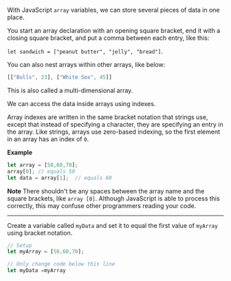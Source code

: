 With JavaScript `array` variables, we can store several pieces of data in one place.

You start an array declaration with an opening square bracket, end it with a closing square bracket, and put a comma between each entry, like this:

`let sandwich = ["peanut butter", "jelly", "bread"]`.

You can also nest arrays within other arrays, like below:

```js
[["Bulls", 23], ["White Sox", 45]]
```

This is also called a multi-dimensional array.



We can access the data inside arrays using indexes.

Array indexes are written in the same bracket notation that strings use, except that instead of specifying a character, they are specifying an entry in the array. Like strings, arrays use zero-based indexing, so the first element in an array has an index of `0`.



**Example**

```js
let array = [50,60,70];
array[0]; // equals 50
let data = array[1];  // equals 60
```

**Note**
There shouldn't be any spaces between the array name and the square brackets, like `array [0]`. Although JavaScript is able to process this correctly, this may confuse other programmers reading your code.

----

Create a variable called `myData` and set it to equal the first value of `myArray` using bracket notation.

```js
// Setup
let myArray = [50,60,70];

// Only change code below this line
let myData =myArray
```



